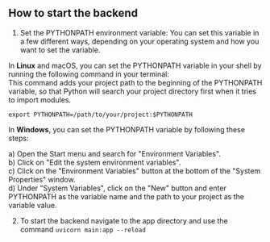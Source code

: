 ## How to start the backend
1. Set the PYTHONPATH environment variable: You can set this variable in a few different ways, depending on your operating system and how you want to set the variable.

In <strong>Linux</strong> and macOS, you can set the PYTHONPATH variable in your shell by running the following command in your terminal:</br>
This command adds your project path to the beginning of the PYTHONPATH variable, so that Python will search your project directory first when it tries to import modules.

<code>export PYTHONPATH=/path/to/your/project:$PYTHONPATH</code>


In <strong>Windows</strong>, you can set the PYTHONPATH variable by following these steps:

a) Open the Start menu and search for "Environment Variables".</br>
b) Click on "Edit the system environment variables".</br>
c) Click on the "Environment Variables" button at the bottom of the "System Properties" window.</br>
d) Under "System Variables", click on the "New" button and enter PYTHONPATH as the variable name and the path to your project as the variable value.

2. To start the backend navigate to the app directory and use the command `uvicorn main:app --reload`
